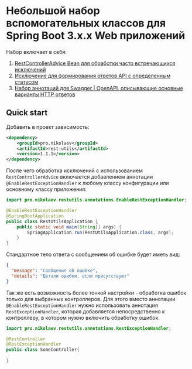 # Небольшой набор вспомогательных классов для Spring Boot 3.x.x Web приложений

Набор включает в себя:

1. [RestControllerAdvice Bean для обработки часто встречающихся исключений](https://gitverse.ru/realimp/rest-utils/wiki/WIKIRSTTLS-1)
2. [Исключение для формирования ответов API с определенным статусом](https://gitverse.ru/realimp/rest-utils/wiki/WIKIRSTTLS-2)
3. [Набор аннотаций для Swagger | OpenAPI, описывающие основные варианты HTTP ответов](https://gitverse.ru/realimp/rest-utils/wiki/WIKIRSTTLS-3)

## Quick start

Добавить в проект зависимость:

```xml
<dependency>
    <groupId>pro.nikolaev</groupId>
    <artifactId>rest-utils</artifactId>
    <version>1.1.1</version>
</dependency>
```

После чего обработка исключений с использованием `RestControllerAdvice` включается добавлением аннотации 
`@EnableRestExceptionHandler` к любому классу конфигурации или основному классу приложения:

```java
import pro.nikolaev.restutils.annotations.EnableRestExceptionHandler;

@EnableRestExceptionHandler
@SpringBootApplication
public class RestUtilsApplication {
    public static void main(String[] args) {
        SpringApplication.run(RestUtilsApplication.class, args);
    }
}
```

Стандартное тело ответа с сообщением об ошибке будет иметь вид:

```json
{
  "message": "Сообщение об ошибке",
  "details": "Детали ошибки, если присутствуют"
}
```

Так же есть возможность более тонкой настройки - обработка ошибок только для выбранных контроллеров.
Для этого вместо аннотации `@EnableRestExceptionHandler` нужно использовать аннотация `RestExceptionHandler`,
которая добавляется непосредственно к контроллеру, в котором нужно включить обработку ошибок.

```java
import pro.nikolaev.restutils.annotations.RestExceptionHandler;

@RestController
@RestExceptionHandler
public class SomeController{
    
}
```
